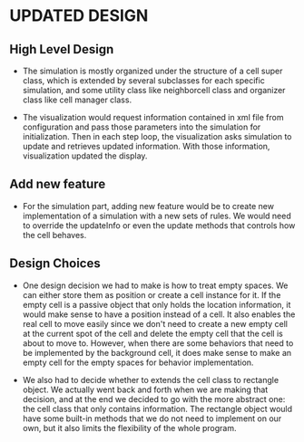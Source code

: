 # UPDATED DESIGN

## High Level Design

* The simulation is mostly organized under the structure of a cell super class, which is extended by several subclasses for each specific simulation, and some utility class like neighborcell class and organizer class like cell manager class. 


* The visualization would request information contained in xml file from configuration and pass those parameters into the simulation for initialization. Then in each step loop, the visualization asks simulation to update and retrieves updated information. With those information, visualization updated the display. 


## Add new feature

* For the simulation part, adding new feature would be to create new implementation of a simulation with a new sets of rules. We would need to override the updateInfo or even the update methods that controls how the cell behaves. 

## Design Choices

* One design decision we had to make is how to treat empty spaces. We can either store them as position or create a cell instance for it. If the empty cell is a passive object that only holds the location information, it would make sense to have a position instead of a cell. It also enables the real cell to move easily since we don't need to create a new empty cell at the current spot of the cell and delete the empty cell that the cell is about to move to. However, when there are some behaviors that need to be implemented by the background cell, it does make sense to make an empty cell for the empty spaces for behavior implementation. 


* We also had to decide whether to extends the cell class to rectangle object. We actually went back and forth when we are making that decision, and at the end we decided to go with the more abstract one: the cell class that only contains information. The rectangle object would have some built-in methods that we do not need to implement on our own, but it also limits the flexibility of the whole program. 
